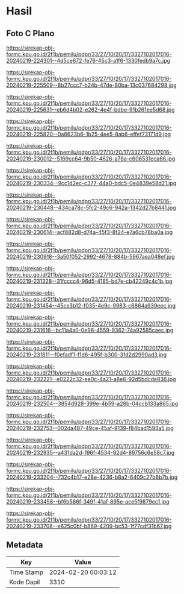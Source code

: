 # Hasil

## Foto C Plano

https://sirekap-obj-formc.kpu.go.id/2f1b/pemilu/pdpr/33/27/10/20/17/3327102017016-20240219-224301--4d5ce672-fe76-45c3-a1f6-1330fedb9a7c.jpg

https://sirekap-obj-formc.kpu.go.id/2f1b/pemilu/pdpr/33/27/10/20/17/3327102017016-20240219-225509--8b27ccc7-b24b-47de-80ba-13c037684298.jpg

https://sirekap-obj-formc.kpu.go.id/2f1b/pemilu/pdpr/33/27/10/20/17/3327102017016-20240219-225631--eb6d4b02-e262-4e4f-bdbe-91b261ee5d68.jpg

https://sirekap-obj-formc.kpu.go.id/2f1b/pemilu/pdpr/33/27/10/20/17/3327102017016-20240219-225820--0a6623b6-1b25-4ee5-8ab6-effef73171d9.jpg

https://sirekap-obj-formc.kpu.go.id/2f1b/pemilu/pdpr/33/27/10/20/17/3327102017016-20240219-230012--5169cc64-9b50-4626-a76a-c606531eca66.jpg

https://sirekap-obj-formc.kpu.go.id/2f1b/pemilu/pdpr/33/27/10/20/17/3327102017016-20240219-230334--9cc1d2ec-c377-44a0-bdc5-0e4839e58d21.jpg

https://sirekap-obj-formc.kpu.go.id/2f1b/pemilu/pdpr/33/27/10/20/17/3327102017016-20240219-230448--434ca78c-5fc2-49c6-942a-1342d27b8441.jpg

https://sirekap-obj-formc.kpu.go.id/2f1b/pemilu/pdpr/33/27/10/20/17/3327102017016-20240219-230614--acf882d8-d74a-45f3-8f24-e7a6cb78ba0a.jpg

https://sirekap-obj-formc.kpu.go.id/2f1b/pemilu/pdpr/33/27/10/20/17/3327102017016-20240219-230918--3a50f052-2992-4678-884b-5967aea048ef.jpg

https://sirekap-obj-formc.kpu.go.id/2f1b/pemilu/pdpr/33/27/10/20/17/3327102017016-20240219-231328--31fcccc4-96d5-4185-bd7e-cb42249c4c1b.jpg

https://sirekap-obj-formc.kpu.go.id/2f1b/pemilu/pdpr/33/27/10/20/17/3327102017016-20240219-231454--45ce3b12-f035-4e9c-9983-c6864a939eec.jpg

https://sirekap-obj-formc.kpu.go.id/2f1b/pemilu/pdpr/33/27/10/20/17/3327102017016-20240219-231616--bc11a4a0-0e98-4559-9362-74a92585caec.jpg

https://sirekap-obj-formc.kpu.go.id/2f1b/pemilu/pdpr/33/27/10/20/17/3327102017016-20240219-231811--f0efadf1-f1d6-495f-b300-31d2d2990ad3.jpg

https://sirekap-obj-formc.kpu.go.id/2f1b/pemilu/pdpr/33/27/10/20/17/3327102017016-20240219-232221--e0222c32-ee0c-4a21-a8e6-92d5bdcde836.jpg

https://sirekap-obj-formc.kpu.go.id/2f1b/pemilu/pdpr/33/27/10/20/17/3327102017016-20240219-232504--3854d928-399e-4b59-a28b-04ccb133a865.jpg

https://sirekap-obj-formc.kpu.go.id/2f1b/pemilu/pdpr/33/27/10/20/17/3327102017016-20240219-232753--002da487-49ce-45af-9139-f84bad1593a5.jpg

https://sirekap-obj-formc.kpu.go.id/2f1b/pemilu/pdpr/33/27/10/20/17/3327102017016-20240219-232935--a431da2d-196f-4534-92d4-89756c6e58c7.jpg

https://sirekap-obj-formc.kpu.go.id/2f1b/pemilu/pdpr/33/27/10/20/17/3327102017016-20240219-233204--732c4b17-e28e-4236-b8a2-6409c27b8b7b.jpg

https://sirekap-obj-formc.kpu.go.id/2f1b/pemilu/pdpr/33/27/10/20/17/3327102017016-20240219-233458--bf6b586f-349f-41af-895e-ace5f9879ec1.jpg

https://sirekap-obj-formc.kpu.go.id/2f1b/pemilu/pdpr/33/27/10/20/17/3327102017016-20240219-233708--e625c0bf-b869-4209-bc53-1f77cdf31b67.jpg


## Metadata

| Key        | Value               |
| ---------- | ------------------- |
| Time Stamp | 2024-02-20 00:03:12 |
| Kode Dapil | 3310                |



